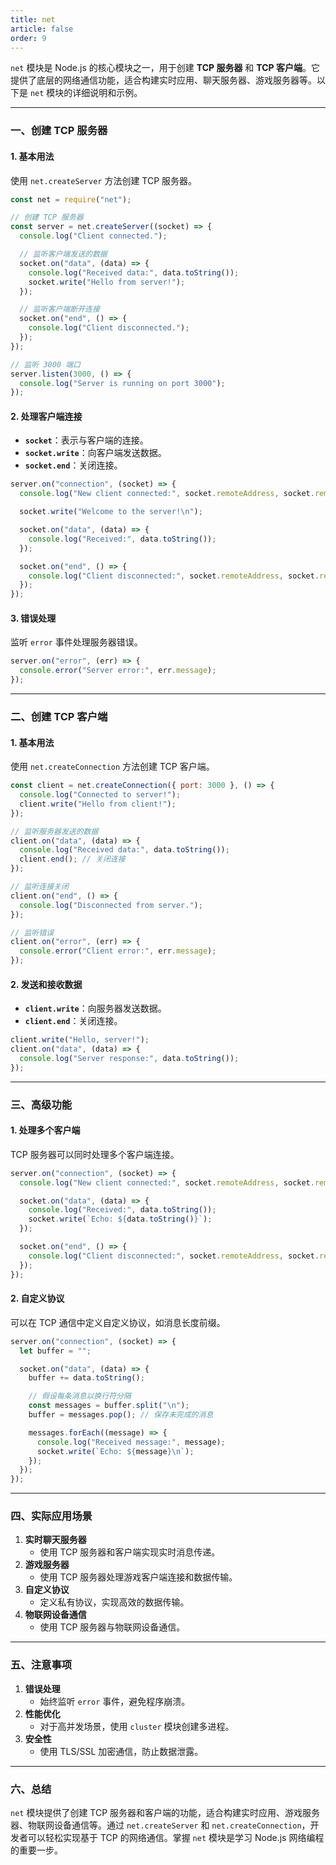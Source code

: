 ```yaml
---
title: net
article: false
order: 9
---
```


`net` 模块是 Node.js 的核心模块之一，用于创建 **TCP 服务器** 和 **TCP 客户端**。它提供了底层的网络通信功能，适合构建实时应用、聊天服务器、游戏服务器等。以下是 `net` 模块的详细说明和示例。

---

### **一、创建 TCP 服务器**
#### **1. 基本用法**
使用 `net.createServer` 方法创建 TCP 服务器。

```javascript
const net = require("net");

// 创建 TCP 服务器
const server = net.createServer((socket) => {
  console.log("Client connected.");

  // 监听客户端发送的数据
  socket.on("data", (data) => {
    console.log("Received data:", data.toString());
    socket.write("Hello from server!");
  });

  // 监听客户端断开连接
  socket.on("end", () => {
    console.log("Client disconnected.");
  });
});

// 监听 3000 端口
server.listen(3000, () => {
  console.log("Server is running on port 3000");
});
```

#### **2. 处理客户端连接**
- **`socket`**：表示与客户端的连接。
- **`socket.write`**：向客户端发送数据。
- **`socket.end`**：关闭连接。

```javascript
server.on("connection", (socket) => {
  console.log("New client connected:", socket.remoteAddress, socket.remotePort);

  socket.write("Welcome to the server!\n");

  socket.on("data", (data) => {
    console.log("Received:", data.toString());
  });

  socket.on("end", () => {
    console.log("Client disconnected:", socket.remoteAddress, socket.remotePort);
  });
});
```

#### **3. 错误处理**
监听 `error` 事件处理服务器错误。

```javascript
server.on("error", (err) => {
  console.error("Server error:", err.message);
});
```

---

### **二、创建 TCP 客户端**
#### **1. 基本用法**
使用 `net.createConnection` 方法创建 TCP 客户端。

```javascript
const client = net.createConnection({ port: 3000 }, () => {
  console.log("Connected to server!");
  client.write("Hello from client!");
});

// 监听服务器发送的数据
client.on("data", (data) => {
  console.log("Received data:", data.toString());
  client.end(); // 关闭连接
});

// 监听连接关闭
client.on("end", () => {
  console.log("Disconnected from server.");
});

// 监听错误
client.on("error", (err) => {
  console.error("Client error:", err.message);
});
```

#### **2. 发送和接收数据**
- **`client.write`**：向服务器发送数据。
- **`client.end`**：关闭连接。

```javascript
client.write("Hello, server!");
client.on("data", (data) => {
  console.log("Server response:", data.toString());
});
```

---

### **三、高级功能**
#### **1. 处理多个客户端**
TCP 服务器可以同时处理多个客户端连接。

```javascript
server.on("connection", (socket) => {
  console.log("New client connected:", socket.remoteAddress, socket.remotePort);

  socket.on("data", (data) => {
    console.log("Received:", data.toString());
    socket.write(`Echo: ${data.toString()}`);
  });

  socket.on("end", () => {
    console.log("Client disconnected:", socket.remoteAddress, socket.remotePort);
  });
});
```

#### **2. 自定义协议**
可以在 TCP 通信中定义自定义协议，如消息长度前缀。

```javascript
server.on("connection", (socket) => {
  let buffer = "";

  socket.on("data", (data) => {
    buffer += data.toString();

    // 假设每条消息以换行符分隔
    const messages = buffer.split("\n");
    buffer = messages.pop(); // 保存未完成的消息

    messages.forEach((message) => {
      console.log("Received message:", message);
      socket.write(`Echo: ${message}\n`);
    });
  });
});
```

---

### **四、实际应用场景**
1. **实时聊天服务器**
   - 使用 TCP 服务器和客户端实现实时消息传递。
2. **游戏服务器**
   - 使用 TCP 服务器处理游戏客户端连接和数据传输。
3. **自定义协议**
   - 定义私有协议，实现高效的数据传输。
4. **物联网设备通信**
   - 使用 TCP 服务器与物联网设备通信。

---

### **五、注意事项**
1. **错误处理**
   - 始终监听 `error` 事件，避免程序崩溃。
2. **性能优化**
   - 对于高并发场景，使用 `cluster` 模块创建多进程。
3. **安全性**
   - 使用 TLS/SSL 加密通信，防止数据泄露。

---

### **六、总结**
`net` 模块提供了创建 TCP 服务器和客户端的功能，适合构建实时应用、游戏服务器、物联网设备通信等。通过 `net.createServer` 和 `net.createConnection`，开发者可以轻松实现基于 TCP 的网络通信。掌握 `net` 模块是学习 Node.js 网络编程的重要一步。
